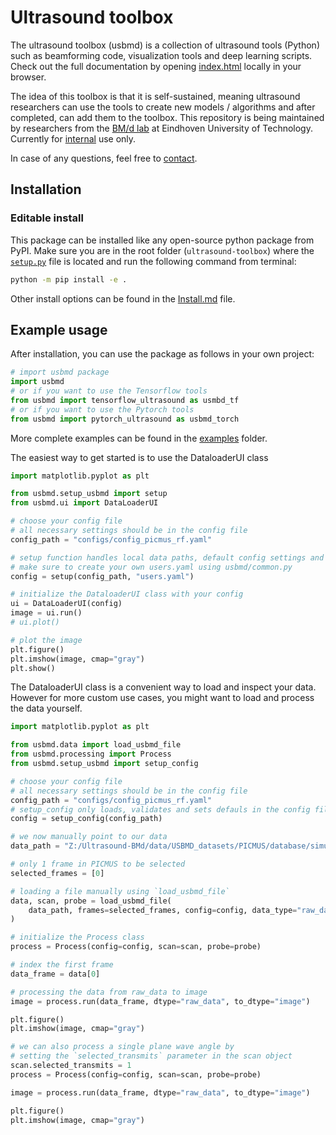 
<!-- This is the readme for the github page (more complete readme for pdocs can be found in usmbd/README.md) -->
# Ultrasound toolbox

The ultrasound toolbox (usbmd) is a collection of ultrasound tools (Python) such as beamforming code, visualization tools and deep learning scripts. Check out the full documentation by opening [index.html](docs/usbmd/index.html) locally in your browser.

The idea of this toolbox is that it is self-sustained, meaning ultrasound researchers can use the tools to create new models / algorithms and after completed, can add them to the toolbox. This repository is being maintained by researchers from the [BM/d lab](https://www.tue.nl/en/research/research-groups/signal-processing-systems/biomedical-diagnostics-lab/) at Eindhoven University of Technology. Currently for [internal](LICENSE) use only.

In case of any questions, feel free to [contact](mailto:t.s.w.stevens@tue.nl).

## Installation

### Editable install

This package can be installed like any open-source python package from PyPI.
Make sure you are in the root folder (`ultrasound-toolbox`) where the [`setup.py`](setup.py) file is located and run the following command from terminal:

```bash
python -m pip install -e .
```

Other install options can be found in the [Install.md](Install.md) file.


## Example usage
After installation, you can use the package as follows in your own project:

```python
# import usbmd package
import usbmd
# or if you want to use the Tensorflow tools
from usbmd import tensorflow_ultrasound as usmbd_tf
# or if you want to use the Pytorch tools
from usbmd import pytorch_ultrasound as usbmd_torch
```

More complete examples can be found in the [examples](examples) folder.

The easiest way to get started is to use the DataloaderUI class
```python
import matplotlib.pyplot as plt

from usbmd.setup_usbmd import setup
from usbmd.ui import DataLoaderUI

# choose your config file
# all necessary settings should be in the config file
config_path = "configs/config_picmus_rf.yaml"

# setup function handles local data paths, default config settings and GPU usage
# make sure to create your own users.yaml using usbmd/common.py
config = setup(config_path, "users.yaml")

# initialize the DataloaderUI class with your config
ui = DataLoaderUI(config)
image = ui.run()
# ui.plot()

# plot the image
plt.figure()
plt.imshow(image, cmap="gray")
plt.show()
```

The DataloaderUI class is a convenient way to load and inspect your data. However for more custom use cases, you might want to load and process the data yourself.

```python
import matplotlib.pyplot as plt

from usbmd.data import load_usbmd_file
from usbmd.processing import Process
from usbmd.setup_usbmd import setup_config

# choose your config file
# all necessary settings should be in the config file
config_path = "configs/config_picmus_rf.yaml"
# setup_config only loads, validates and sets defauls in the config file
config = setup_config(config_path)

# we now manually point to our data
data_path = "Z:/Ultrasound-BMd/data/USBMD_datasets/PICMUS/database/simulation/contrast_speckle/contrast_speckle_simu_dataset_rf/contrast_speckle_simu_dataset_rf.hdf5"

# only 1 frame in PICMUS to be selected
selected_frames = [0]

# loading a file manually using `load_usbmd_file`
data, scan, probe = load_usbmd_file(
    data_path, frames=selected_frames, config=config, data_type="raw_data"
)

# initialize the Process class
process = Process(config=config, scan=scan, probe=probe)

# index the first frame
data_frame = data[0]

# processing the data from raw_data to image
image = process.run(data_frame, dtype="raw_data", to_dtype="image")

plt.figure()
plt.imshow(image, cmap="gray")

# we can also process a single plane wave angle by
# setting the `selected_transmits` parameter in the scan object
scan.selected_transmits = 1
process = Process(config=config, scan=scan, probe=probe)

image = process.run(data_frame, dtype="raw_data", to_dtype="image")

plt.figure()
plt.imshow(image, cmap="gray")
```